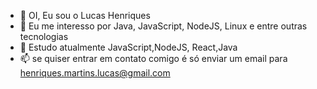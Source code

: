 - 👋 OI, Eu sou o Lucas Henriques
- 👀 Eu me interesso por Java, JavaScript, NodeJS, Linux e entre outras tecnologias
- 🌱 Estudo atualmente JavaScript,NodeJS, React,Java
- 📫 se quiser entrar em contato comigo é só enviar um email para henriques.martins.lucas@gmail.com

<!---
henriqueslucasdev/henriqueslucasdev is a ✨ special ✨ repository because its `README.md` (this file) appears on your GitHub profile.
You can click the Preview link to take a look at your changes.
--->
